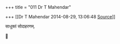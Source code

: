 +++
title = "011 Dr T Mahendar"

+++
[[Dr T Mahendar	2014-08-29, 13:06:48 [Source](https://groups.google.com/g/samskrita/c/wWOerFHPI-s)]]



साधूक्तं सोदाहरणम्.



